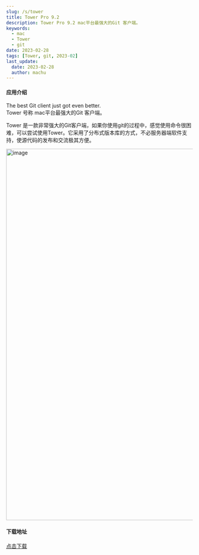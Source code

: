 ```yaml
---
slug: /s/tower
title: Tower Pro 9.2
description: Tower Pro 9.2 mac平台最强大的Git 客户端。
keywords: 
  - mac
  - Tower
  - git
date: 2023-02-28
tags: [Tower, git, 2023-02]
last_update:
  date: 2023-02-28
  author: machu
---
```




#### 应用介绍

The best Git client just got even better.  
Tower 号称 mac平台最强大的Git 客户端。   

Tower 是一款非常强大的Git客户端，如果你使用git的过程中，感觉使用命令很困难，可以尝试使用Tower。它采用了分布式版本库的方式，不必服务器端软件支持，使源代码的发布和交流极其方便。

<img width="1000" alt="image" src="https://user-images.githubusercontent.com/49633468/221731941-eb596b40-c215-4144-a324-022efdede70d.png"></img>


#### 下载地址
[点击下载](https://xclient.info/s/tower.html)
